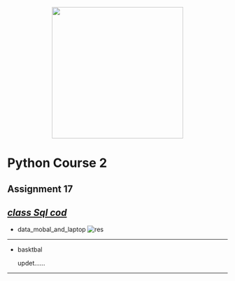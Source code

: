 <!-- ![res]() -->
  <p align="center"><a href="https://www.python.org/" target="_blank"><img src="https://www.python.org/static/img/python-logo@2x.png" width="300"></a></p>

# Python Course 2
## Assignment 17
## [*class Sql cod*](https://github.com/MohamadNematizadeh/pythonon_course2/blob/main/Assignment%2017/sql_class.py)

- data_mobal_and_laptop
  ![res](https://github.com/MohamadNematizadeh/pythonon_course2/blob/main/Assignment%2017/output_mobal.png?raw=true)
---
- basktbal

  updet......
---
